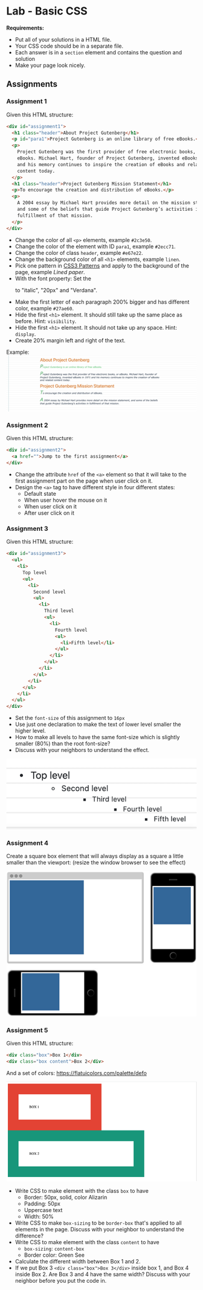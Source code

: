 # Lab - Basic CSS

**Requirements:**

- Put all of your solutions in a HTML file.
- Your CSS code should be in a separate file.
- Each answer is in a `section` element and contains the question and solution
- Make your page look nicely.

## Assignments

### Assignment 1

Given this HTML structure:

```html
<div id="assignment1">
  <h1 class="header">About Project Gutenberg</h1>
  <p id="para1">Project Gutenberg is an online library of free eBooks.</p>
  <p>
    Project Gutenberg was the first provider of free electronic books, or
    eBooks. Michael Hart, founder of Project Gutenberg, invented eBooks in 1971
    and his memory continues to inspire the creation of eBooks and related
    content today.
  </p>
  <h1 class="header">Project Gutenberg Mission Statement</h1>
  <p>To encourage the creation and distribution of eBooks.</p>
  <p>
    A 2004 essay by Michael Hart provides more detail on the mission statement,
    and some of the beliefs that guide Project Gutenberg’s activities in
    fulfillment of that mission.
  </p>
</div>
```

- Change the color of all `<p>` elements, example `#2c3e50`.
- Change the color of the element with ID `para1`, example `#2ecc71`.
- Change the color of class `header`, example `#e67e22`.
- Change the background color of all `<h1>` elements, example `linen`.
- Pick one pattern in [CSS3 Patterns](http://projects.verou.me/css3patterns/) and apply to the background of the page, example _Lined paper_.
- With the font property: Set the <p> to "italic", "20px" and "Verdana".
- Make the first letter of each paragraph 200% bigger and has different color, example `#27ae60`.
- Hide the first `<h1>` element. It should still take up the same place as before. Hint: `visibility`.
- Hide the first `<h1>` element. It should not take up any space. Hint: `display`.
- Create 20% margin left and right of the text.

Example:
![Assignment 1](../../images/lab_basic_css_1.png)

### Assignment 2

Given this HTML structure:

```html
<div id="assignment2">
  <a href="">Jump to the first assignment</a>
</div>
```

- Change the attribute `href` of the `<a>` element so that it will take to the first assignment part on the page when user click on it.
- Design the `<a>` tag to have different style in four different states:
  - Default state
  - When user hover the mouse on it
  - When user click on it
  - After user click on it

### Assignment 3

Given this HTML structure:

```html
<div id="assignment3">
  <ul>
    <li>
      Top level
      <ul>
        <li>
          Second level
          <ul>
            <li>
              Third level
              <ul>
                <li>
                  Fourth level
                  <ul>
                    <li>Fifth level</li>
                  </ul>
                </li>
              </ul>
            </li>
          </ul>
        </li>
      </ul>
    </li>
  </ul>
</div>
```

- Set the `font-size` of this assignment to `16px`
- Use just one declaration to make the text of lower level smaller the higher level.
- How to make all levels to have the same font-size which is slightly smaller (80%) than the root font-size?
- Discuss with your neighbors to understand the effect.

![Assignment 3](../../images/lab_basic_css_3.png)

### Assignment 4

Create a square box element that will always display as a square a little smaller than the viewport: (resize the window browser to see the effect)

![Assignment 4](../../images/lab_basic_css_4.png)

### Assignment 5

Given this HTML structure:

```html
<div class="box">Box 1</div>
<div class="box content">Box 2</div>
```

And a set of colors: https://flatuicolors.com/palette/defo

![Assignment 5](../../images/lab_basic_css_5.png)

- Write CSS to make element with the class `box` to have
  - Border: 50px, solid, color Alizarin
  - Padding: 50px
  - Uppercase text
  - Width: 50%
- Write CSS to make `box-sizing` to be `border-box` that's applied to all elements in the page. Discuss with your neighbor to understand the difference?
- Write CSS to make element with the class `content` to have
  - `box-sizing`: `content-box`
  - Border color: Green See
- Calculate the different width between Box 1 and 2.
- If we put Box 3 `<div class="box">Box 3</div>` inside box 1, and Box 4 inside Box 2. Are Box 3 and 4 have the same width? Discuss with your neighbor before you put the code in.
